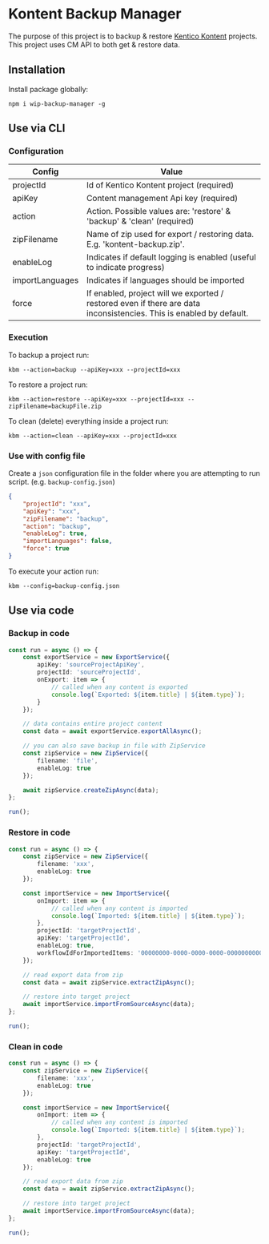 

# Kontent Backup Manager

The purpose of this project is to backup & restore [Kentico Kontent](https://kontent.ai) projects. This project uses CM API to both get & restore data.

## Installation

Install package globally:

`npm i wip-backup-manager -g`

## Use via CLI

### Configuration

| Config          | Value                                                                                                               |
|-----------------|---------------------------------------------------------------------------------------------------------------------|
| projectId       | Id of Kentico Kontent project (required)                                                                            |
| apiKey          | Content management Api key (required)                                                                               |
| action          | Action. Possible values are: 'restore' & 'backup' & 'clean' (required)                                              |
| zipFilename     | Name of zip used for export / restoring data. E.g. 'kontent-backup.zip'.                                            |
| enableLog       | Indicates if default logging is enabled (useful to indicate progress)                                               |
| importLanguages | Indicates if languages should be imported                                                                           |
| force           | If enabled, project will we exported / restored even if there are data inconsistencies. This is enabled by default. |


### Execution

To backup a project run:

`kbm --action=backup --apiKey=xxx --projectId=xxx`

To restore a project run:

`kbm --action=restore --apiKey=xxx --projectId=xxx --zipFilename=backupFile.zip`

To clean (delete) everything inside a project run:

`kbm --action=clean --apiKey=xxx --projectId=xxx`

### Use with config file

Create a `json` configuration file in the folder where you are attempting to run script. (e.g. `backup-config.json`)

```json
{
    "projectId": "xxx",
    "apiKey": "xxx",
    "zipFilename": "backup",
    "action": "backup",
    "enableLog": true,
    "importLanguages": false,
    "force": true
}
```

To execute your action run: 

`kbm --config=backup-config.json`

## Use via code

### Backup in code

```typescript
const run = async () => {
    const exportService = new ExportService({
        apiKey: 'sourceProjectApiKey',
        projectId: 'sourceProjectId',
        onExport: item => {
            // called when any content is exported
            console.log(`Exported: ${item.title} | ${item.type}`);
        }
    });

    // data contains entire project content
    const data = await exportService.exportAllAsync();

    // you can also save backup in file with ZipService
    const zipService = new ZipService({
        filename: 'file',
        enableLog: true
    });

    await zipService.createZipAsync(data);
};

run();
```

### Restore in code

```typescript
const run = async () => {
    const zipService = new ZipService({
        filename: 'xxx',
        enableLog: true
    });

    const importService = new ImportService({
        onImport: item => {
            // called when any content is imported
            console.log(`Imported: ${item.title} | ${item.type}`);
        },
        projectId: 'targetProjectId',
        apiKey: 'targetProjectId',
        enableLog: true,
        workflowIdForImportedItems: '00000000-0000-0000-0000-000000000000' // workflow id that items are assigned
    });

    // read export data from zip
    const data = await zipService.extractZipAsync();

    // restore into target project
    await importService.importFromSourceAsync(data);
};

run();
```

### Clean in code

```typescript
const run = async () => {
    const zipService = new ZipService({
        filename: 'xxx',
        enableLog: true
    });

    const importService = new ImportService({
        onImport: item => {
            // called when any content is imported
            console.log(`Imported: ${item.title} | ${item.type}`);
        },
        projectId: 'targetProjectId',
        apiKey: 'targetProjectId',
        enableLog: true
    });

    // read export data from zip
    const data = await zipService.extractZipAsync();

    // restore into target project
    await importService.importFromSourceAsync(data);
};

run();
```
